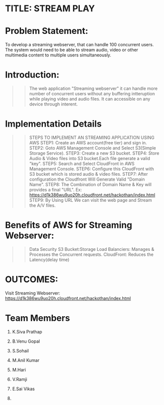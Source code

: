 # TITLE: STREAM PLAY
# Problem Statement:
To develop a streaming webserver, that can handle 100 concurrent users. The system would need to be able to stream audio, video or other multimedia content to multiple users simultaneously.
# Introduction:
>>The web application "Streaming webserver" it can handle more number of concurrent users without any buffering intteruption while playing video and audio files.
>>It can accessible on any device through interent.
# Implementation Details
 >>STEPS TO IMPLEMENT AN  STREAMING APPLICATION USING AWS
STEP1: Create an AWS account(free tier) and sign in.
STEP2: Goto AWS Management Console and Select S3(Simple Storage Service).
STEP3: Create a new S3 bucket.
STEP4: Store Audio & Video files into S3 bucket.Each file generate a  valid "key".
STEP5: Search and Select CloudFront in AWS Management Console.
STEP6: Configure this CloudFront with S3 bucket which is stored audio & video files.
STEP7: After configuration the Cloudfront Will Generate Valid "Domain Name".
STEP8: The Combination of Domain Name & Key will provides a final "URL".
Ex: https://d1k386wu9uo20h.cloudfront.net/hackothan/index.html
STEP9: By Using URL We can visit the web page and Stream the A/V files.

# Benefits of AWS for Streaming Webserver:
>> Data Security
>> S3 Bucket:Storage
>> Load Balanciers: Manages & Processes the Concurrent requests.
>> CloudFront: Reduces the Latency(delay time)

# OUTCOMES:
Visit Streaming Webserver:
https://d1k386wu9uo20h.cloudfront.net/hackothan/index.html

# Team Members
1. K.Siva Prathap
2. B.Venu Gopal
3. S.Sohail
4. M.Anil Kumar
5. M.Hari
6. V.Ramji
7. E.Sai Vikas

 
9. 




